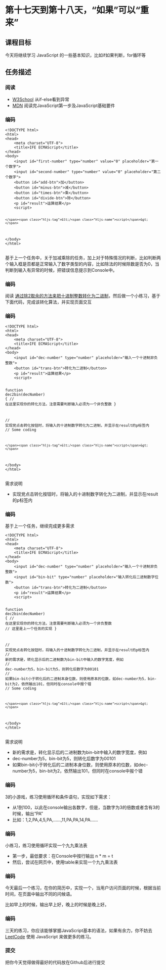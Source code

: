 <h1 id="-">第十七天到第十八天，“如果”可以“重来”</h1>
<h2 id="-">课程目标</h2>
<p>今天将继续学习 JavaScript 的一些基本知识，比如if如果判断，for循环等</p>
<h2 id="-">任务描述</h2>
<h3 id="-">阅读</h3>
<ul>
<li><a href="http://www.w3school.com.cn/js/js_if_else.asp">W3School</a> 从if-else看到异常</li>
<li><a href="https://developer.mozilla.org/zh-CN/docs/Learn/JavaScript/First_steps/Variables">MDN</a> 阅读完JavaScript第一步及JavaScript基础要件</li>
</ul>
<h3 id="-">编码</h3>
<pre><code><span class="hljs-meta">&lt;!DOCTYPE html&gt;</span>
<span class="hljs-tag">&lt;<span class="hljs-name">html</span>&gt;</span>
<span class="hljs-tag">&lt;<span class="hljs-name">head</span>&gt;</span>
    <span class="hljs-tag">&lt;<span class="hljs-name">meta</span> <span class="hljs-attr">charset</span>=<span class="hljs-string">"UTF-8"</span>&gt;</span>    
    <span class="hljs-tag">&lt;<span class="hljs-name">title</span>&gt;</span>IFE ECMAScript<span class="hljs-tag">&lt;/<span class="hljs-name">title</span>&gt;</span>
<span class="hljs-tag">&lt;/<span class="hljs-name">head</span>&gt;</span>
<span class="hljs-tag">&lt;<span class="hljs-name">body</span>&gt;</span>        
    <span class="hljs-tag">&lt;<span class="hljs-name">input</span> <span class="hljs-attr">id</span>=<span class="hljs-string">"first-number"</span> <span class="hljs-attr">type</span>=<span class="hljs-string">"number"</span> <span class="hljs-attr">value</span>=<span class="hljs-string">"0"</span> <span class="hljs-attr">placeholder</span>=<span class="hljs-string">"第一个数字"</span>&gt;</span>
    <span class="hljs-tag">&lt;<span class="hljs-name">input</span> <span class="hljs-attr">id</span>=<span class="hljs-string">"second-number"</span> <span class="hljs-attr">type</span>=<span class="hljs-string">"number"</span> <span class="hljs-attr">value</span>=<span class="hljs-string">"0"</span> <span class="hljs-attr">placeholder</span>=<span class="hljs-string">"第二个数字"</span>&gt;</span>
    <span class="hljs-tag">&lt;<span class="hljs-name">button</span> <span class="hljs-attr">id</span>=<span class="hljs-string">"add-btn"</span>&gt;</span>加<span class="hljs-tag">&lt;/<span class="hljs-name">button</span>&gt;</span>
    <span class="hljs-tag">&lt;<span class="hljs-name">button</span> <span class="hljs-attr">id</span>=<span class="hljs-string">"minus-btn"</span>&gt;</span>减<span class="hljs-tag">&lt;/<span class="hljs-name">button</span>&gt;</span>
    <span class="hljs-tag">&lt;<span class="hljs-name">button</span> <span class="hljs-attr">id</span>=<span class="hljs-string">"times-btn"</span>&gt;</span>乘<span class="hljs-tag">&lt;/<span class="hljs-name">button</span>&gt;</span>
    <span class="hljs-tag">&lt;<span class="hljs-name">button</span> <span class="hljs-attr">id</span>=<span class="hljs-string">"divide-btn"</span>&gt;</span>除<span class="hljs-tag">&lt;/<span class="hljs-name">button</span>&gt;</span>
    <span class="hljs-tag">&lt;<span class="hljs-name">p</span> <span class="hljs-attr">id</span>=<span class="hljs-string">"result"</span>&gt;</span>运算结果<span class="hljs-tag">&lt;/<span class="hljs-name">p</span>&gt;</span>
    <span class="hljs-tag">&lt;<span class="hljs-name">script</span>&gt;</span><span class="undefined">

    </span><span class="hljs-tag">&lt;/<span class="hljs-name">script</span>&gt;</span>
<span class="hljs-tag">&lt;/<span class="hljs-name">body</span>&gt;</span>
<span class="hljs-tag">&lt;/<span class="hljs-name">html</span>&gt;</span>
</code></pre><p>基于上一个任务中，关于加减乘除的任务，加上对于特殊情况的判断，比如判断两个输入框是否都是正常输入了数字类型的内容，比如除法的时候除数是否为0，当判断到输入有异常的时候，把错误信息提示到Console中。</p>
<h3 id="-">编码</h3>
<p>阅读 <a href="https://baike.baidu.com/item/%E5%8D%81%E8%BF%9B%E5%88%B6%E8%BD%AC%E4%BA%8C%E8%BF%9B%E5%88%B6/393189?fr=aladdin">通过除2取余的方法来把十进制整数转化为二进制</a>，然后做一个小练习，基于下面代码，完成该转化算法，并实现页面交互</p>
<h3 id="-">编码</h3>
<pre><code><span class="hljs-meta">&lt;!DOCTYPE html&gt;</span>
<span class="hljs-tag">&lt;<span class="hljs-name">html</span>&gt;</span>
<span class="hljs-tag">&lt;<span class="hljs-name">head</span>&gt;</span>
    <span class="hljs-tag">&lt;<span class="hljs-name">meta</span> <span class="hljs-attr">charset</span>=<span class="hljs-string">"UTF-8"</span>&gt;</span>    
    <span class="hljs-tag">&lt;<span class="hljs-name">title</span>&gt;</span>IFE ECMAScript<span class="hljs-tag">&lt;/<span class="hljs-name">title</span>&gt;</span>
<span class="hljs-tag">&lt;/<span class="hljs-name">head</span>&gt;</span>
<span class="hljs-tag">&lt;<span class="hljs-name">body</span>&gt;</span>        
    <span class="hljs-tag">&lt;<span class="hljs-name">input</span> <span class="hljs-attr">id</span>=<span class="hljs-string">"dec-number"</span> <span class="hljs-attr">type</span>=<span class="hljs-string">"number"</span> <span class="hljs-attr">placeholder</span>=<span class="hljs-string">"输入一个十进制非负整数"</span>&gt;</span>
    <span class="hljs-tag">&lt;<span class="hljs-name">button</span> <span class="hljs-attr">id</span>=<span class="hljs-string">"trans-btn"</span>&gt;</span>转化为二进制<span class="hljs-tag">&lt;/<span class="hljs-name">button</span>&gt;</span>
    <span class="hljs-tag">&lt;<span class="hljs-name">p</span> <span class="hljs-attr">id</span>=<span class="hljs-string">"result"</span>&gt;</span>运算结果<span class="hljs-tag">&lt;/<span class="hljs-name">p</span>&gt;</span>
    <span class="hljs-tag">&lt;<span class="hljs-name">script</span>&gt;</span><span class="actionscript">

<span class="hljs-function"><span class="hljs-keyword">function</span> <span class="hljs-title">dec2bin</span><span class="hljs-params">(decNumber)</span> </span>{
    <span class="hljs-comment">// 在这里实现你的转化方法，注意需要判断输入必须为一个非负整数</span>
}

<span class="hljs-comment">// 实现党点击转化按钮时，将输入的十进制数字转化为二进制，并显示在result的p标签内</span>
<span class="hljs-comment">// Some coding</span>

    </span><span class="hljs-tag">&lt;/<span class="hljs-name">script</span>&gt;</span>
<span class="hljs-tag">&lt;/<span class="hljs-name">body</span>&gt;</span>
<span class="hljs-tag">&lt;/<span class="hljs-name">html</span>&gt;</span>
</code></pre><p>需求说明</p>
<ul>
<li>实现党点击转化按钮时，将输入的十进制数字转化为二进制，并显示在result的p标签内</li>
</ul>
<h3 id="-">编码</h3>
<p>基于上一个任务，继续完成更多需求</p>
<pre><code><span class="hljs-meta">&lt;!DOCTYPE html&gt;</span>
<span class="hljs-tag">&lt;<span class="hljs-name">html</span>&gt;</span>
<span class="hljs-tag">&lt;<span class="hljs-name">head</span>&gt;</span>
    <span class="hljs-tag">&lt;<span class="hljs-name">meta</span> <span class="hljs-attr">charset</span>=<span class="hljs-string">"UTF-8"</span>&gt;</span>    
    <span class="hljs-tag">&lt;<span class="hljs-name">title</span>&gt;</span>IFE ECMAScript<span class="hljs-tag">&lt;/<span class="hljs-name">title</span>&gt;</span>
<span class="hljs-tag">&lt;/<span class="hljs-name">head</span>&gt;</span>
<span class="hljs-tag">&lt;<span class="hljs-name">body</span>&gt;</span>        
    <span class="hljs-tag">&lt;<span class="hljs-name">input</span> <span class="hljs-attr">id</span>=<span class="hljs-string">"dec-number"</span> <span class="hljs-attr">type</span>=<span class="hljs-string">"number"</span> <span class="hljs-attr">placeholder</span>=<span class="hljs-string">"输入一个十进制非负整数"</span>&gt;</span>
    <span class="hljs-tag">&lt;<span class="hljs-name">input</span> <span class="hljs-attr">id</span>=<span class="hljs-string">"bin-bit"</span> <span class="hljs-attr">type</span>=<span class="hljs-string">"number"</span> <span class="hljs-attr">placeholder</span>=<span class="hljs-string">"输入转化后二进制数字位数"</span>&gt;</span>
    <span class="hljs-tag">&lt;<span class="hljs-name">button</span> <span class="hljs-attr">id</span>=<span class="hljs-string">"trans-btn"</span>&gt;</span>转化为二进制<span class="hljs-tag">&lt;/<span class="hljs-name">button</span>&gt;</span>
    <span class="hljs-tag">&lt;<span class="hljs-name">p</span> <span class="hljs-attr">id</span>=<span class="hljs-string">"result"</span>&gt;</span>运算结果<span class="hljs-tag">&lt;/<span class="hljs-name">p</span>&gt;</span>
    <span class="hljs-tag">&lt;<span class="hljs-name">script</span>&gt;</span><span class="actionscript">

<span class="hljs-function"><span class="hljs-keyword">function</span> <span class="hljs-title">dec2bin</span><span class="hljs-params">(decNumber)</span> </span>{
    <span class="hljs-comment">// 在这里实现你的转化方法，注意需要判断输入必须为一个非负整数</span>
    <span class="hljs-comment">// 这里是上一个任务的实现</span>
}

<span class="hljs-comment">// 实现党点击转化按钮时，将输入的十进制数字转化为二进制，并显示在result的p标签内</span>
<span class="hljs-comment">// 新的需求是，转化显示后的二进制数为bin-bit中输入的数字宽度，例如</span>
<span class="hljs-comment">// dec-number为5，bin-bit为5，则转化后数字为00101</span>
<span class="hljs-comment">// 如果bin-bit小于转化后的二进制本身位数，则使用原本的位数，如dec-number为5，bin-bit为2，依然输出101，但同时在console中报个错</span>
<span class="hljs-comment">// Some coding</span>

    </span><span class="hljs-tag">&lt;/<span class="hljs-name">script</span>&gt;</span>
<span class="hljs-tag">&lt;/<span class="hljs-name">body</span>&gt;</span>
<span class="hljs-tag">&lt;/<span class="hljs-name">html</span>&gt;</span>
</code></pre><p>需求说明</p>
<ul>
<li>新的需求是，转化显示后的二进制数为bin-bit中输入的数字宽度，例如</li>
<li>dec-number为5，bin-bit为5，则转化后数字为00101</li>
<li>如果bin-bit小于转化后的二进制本身位数，则使用原本的位数，如dec-number为5，bin-bit为2，依然输出101，但同时在console中报个错</li>
</ul>
<h3 id="-">编码</h3>
<p>3的小游戏，练习使用循环和条件语句，实现如下需求：</p>
<ul>
<li>从1到100，以此在console输出各数字，但是，当数字为3的倍数或者含有3的时候，输出“PA”</li>
<li>比如：1,2,PA,4,5,PA,……,11,PA,PA,14,PA……</li>
</ul>
<h3 id="-">编码</h3>
<p>小练习，练习使用循环实现一个九九乘法表</p>
<ul>
<li>第一步，最低要求：在Console中按行输出 n * m = t</li>
<li>然后，尝试在网页中，使用table来实现一个九九乘法表</li>
</ul>
<h3 id="-">编码</h3>
<p>今天最后一个练习，在你的简历中，实现一个，当用户访问页面的时候，根据当前时间，在页面中输出不同的问候语。</p>
<p>比如早上的时候，输出早上好，晚上的时候是晚上好。</p>
<h3 id="-">编码</h3>
<p>三天的练习，你应该能够掌握JavaScript基本的语法，如果有余力，你不妨去 <a href="https://leetcode-cn.com/">LeetCode</a> 使用 JavaScript 来做更多的练习。</p>
<h3 id="-">提交</h3>
<p>把你今天觉得做得最好的代码放在Github后进行提交</p>
